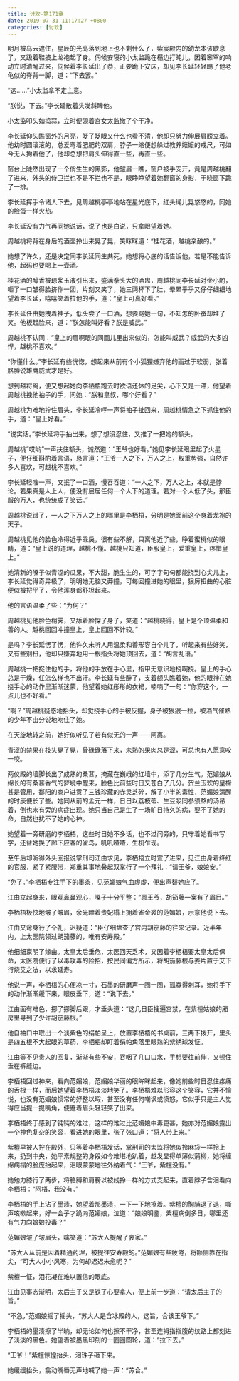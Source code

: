```yaml
---
title: 讨欢-第171章
date: 2019-07-31 11:17:27 +0800
categories: [讨欢]
---
```


明月被乌云遮住，星辰的光亮落到地上也不剩什么了，紫宸殿内的幼龙本该歇息了，又趿着鞋披上龙袍起了身。伺候安寝的小太监跪在榻边打盹儿，因着窸窣的响动立时清醒过来，伺候着李长延出了恭，正要跪下安床，却见李长延轻轻踢了他老龟似的脊背一脚，道：“下去罢。”

“这……”小太监拿不定主意。

“朕说，下去。”李长延散着头发斜睥他。

小太监叩头如捣蒜，立时便领着宫女太监撤了个干净。

李长延仰头瞧窗外的月亮，眨了眨眼又什么也看不清，他却只努力伸展肩膀立着。他幼时圆滚滚的，总爱弯着肥肥的双肩，脖子一缩便想躲过教养嬷嬷的戒尺，可如今无人拘着他了，他却总想把肩头伸得直一些，再直一些。

窗台上陡然出现了一个俏生生的黑影，他皱眉一瞧，窗户被手支开，竟是周越桃翻了进来，外头的侍卫拦也不是不拦也不是，眼睁睁望着她翻窗的身影，于晓窗下跪了一排。

李长延挥手令诸人下去，见周越桃亭亭地站在星光底下，红头绳儿晃悠悠的，同她的脸蛋一样火热。

李长延没有力气再同她说话，说了也是白说，只拿眼望着她。

周越桃将背在身后的酒壶拎出来晃了晃，笑眯眯道：“桂花酒，越桃亲酿的。”

她想了许久，还是决定同李长延同生共死，她想将心底的话告诉他，若是不能告诉他，起码也要喝上一壶酒。

桂花酒的醇香被琼浆玉液引出来，盛满拳头大的酒盅，周越桃同李长延对坐小酌，咂了一口皱得脸挤作一团，片刻又笑了，她三两杯下了肚，晕晕乎乎又仔仔细细地望着李长延，嘻嘻笑着拉他的手，道：“皇上可真好看。”

李长延任由她拽着袖子，低头尝了一口酒，想要骂她一句，不知怎的卧蚕却堆了笑。他板起脸来，道：“朕怎能叫好看？朕是威武。”

周越桃不认同：“皇上的眉啊眼的同画儿里出来似的，怎能叫威武？威武的大多凶悍，越桃不喜欢。”

“你懂什么。”李长延有些恍惚，想起来从前有个小狐狸嫌弃他的画过于软弱，张着胳膊说雄鹰威武才是好。

想到越将离，便又想起她向李栖梧跑去时欲语还休的足尖，心下又是一滞，他望着周越桃拽他袖子的手，问她：“朕和皇叔，哪个好看？”

周越桃为难地拧住眉头，李长延冷哼一声将袖子扯回来，周越桃情急之下抓住他的手，道：“皇上好看。”

“说实话。”李长延将手抽出来，想了想没忍住，又推了一把她的额头。

周越桃”哎哟”一声扶住额头，诚然道：“王爷也好看。”她见李长延眼里起了火星子，便仔细斟酌着言语，恳言道：“王爷一人之下，万人之上，权重势强，自然许多人喜欢，可越桃不喜欢。”

李长延轻嗤一声，又抿了一口酒，慢吞吞道：“一人之下，万人之上，本就是悖论。若果真是人上人，便没有屈居任何一个人下的道理。若对一个人低了头，那臣服的万人，也统统成了笑话。”

周越桃说错了，一人之下万人之上的哪里是李栖梧，分明是她面前这个身着龙袍的天子。

周越桃见他的脸色冷得近乎乖戾，很有些不解，只离他近了些，睁着蜜桃似的眼睛，道：“皇上说的道理，越桃不懂。越桃只知道，臣服皇上，爱重皇上，疼惜皇上。”

她清新的嗓子似青涩的瓜果，不大甜，脆生生的，可字字句句都能挠到心尖儿上，李长延觉得奇异极了，明明她无脑又莽撞，可每回撞进她的眼里，狠厉扭曲的心脏便似被捋平了，令他浑身都舒坦起来。

他的言语温柔了些：“为何？”

周越桃见他脸色稍霁，又舔着脸探了身子，笑道：“越桃晓得，皇上是个顶温柔和善的人。越桃回回冲撞皇上，皇上回回不计较。”

是吗？李长延愣了愣，他许久未听人用温柔和善形容自个儿了，听起来有些好笑，又有些别扭，他却只嫌弃地用一根指头将她顶回去，道：“胡言乱语。”

周越桃一把捉住他的手，将他的手放在手心里，指甲无意识地挠啊挠。皇上的手心总是干燥，任怎么样也不出汗。李长延有些醉了，支着额头瞧着她，他的眼神在她挠手心的动作里渐渐迷蒙，他望着她红彤彤的衣裙，喃喃了一句：“你穿这个，一点儿也不好看。”

“啊？”周越桃疑惑地抬头，却觉挠手心的手被反握，身子被狠狠一拉，被酒气催熟的少年不由分说地吻住了她。

在天旋地转之前，她好似听见了若有似无的一声——阿离。

青涩的禁果在枝头晃了晃，骨碌碌落下来，未熟的果肉总是涩，可总也有人愿意咬一咬。

两仪殿的墙脚长出了成熟的桑葚，掩藏在巍峨的红墙中，添了几分生气。范媚娘从绵长的有桑葚香气的梦境中醒来，脸色比前些时日又苍白了几分。贺兰玉欢的皇榜甚是管用，鄱阳的商户进贡了三钱珍藏的赤灵芝碎，解了小半的毒性，范媚娘清醒的时辰便长了些。她同从前的孟元一样，日日以荔枝蒂、生豆浆同参须熬的汤吊着，倒也未有旁的病症出现。她只当自己是生了一场旷日持久的病，要不了她的命，自然也扰不了她的心神。

她望着一旁研磨的李栖梧，这些时日她不多话，也不过问旁的，只守着她看书写字，还替她换了廊下应春的雀鸟，叽叽喳喳，生机乍现。

至午后却听得外头回报说掌刑司江由求见，李栖梧立时宣了进来，见江由身着绛红的官服，紧了紧腰带，郑重其事地叠起双掌行了一个拜礼：“请王爷，娘娘安。”

“免了。”李栖梧专注手下的墨条，见范媚娘气血虚虚，便出声替她应了。

江由立起身来，眼观鼻鼻观心，嗓子十分平整：“禀王爷，胡笳藤一案有了眉目。”

李栖梧极快地皱了皱眉，余光瞟着贵妃榻上拥着雀金裘的范媚娘，示意他说下去。

江由又弯身行了个礼，迟疑道：“臣仔细盘查了宫内胡笳藤的往来记录。近半年内，上太医院领过胡笳藤的，唯有安寿殿。”

他细细禀明了缘由。太皇太后垂危，太医回天乏术，又因着李栖梧要太皇太后保命，太医院便行了以毒攻毒的险招，按民间偏方所示，将胡笳藤根与姜片置于艾下行烧艾之法，以求延寿。

他说一声，李栖梧的心便凉一寸，石墨的研磨声一圈一圈，孤寡得刺耳，她将手下的动作渐渐缓下来，眼皮垂下，道：“说下去。”

江由面有难色，挪了挪脚后跟，才垂头道：“这几日臣搜遍宫禁，在紫檀姑娘的厢房里寻到了少许胡笳藤根。”

他自袖口中取出一个淡紫色的绢帕呈上，放置李栖梧的书桌前，三两下拨开，里头是四五根不大起眼的草药，李栖梧却盯着绢帕角落里眼熟的紫绣球发怔。

江由等不见贵人的回复，渐渐有些不安，吞咽了几口口水，手想要往前伸，又顿住垂在裤缝边。

李栖梧回过神来，看向范媚娘，范媚娘华丽的眼眸眯起来，像她前些时日忍住疼痛的舌根一样，而后她望着李栖梧淡淡地笑了。李栖梧难以形容这个笑容，它并不愉悦，也没有范媚娘惯常的好整以暇，甚至没有任何嘲讽或愤怒，它似乎只是主人觉得应当提一提嘴角，便蹙着眉头轻轻笑了出来。

李栖梧终于感到了钝钝的难过，这样的难过比范媚娘中毒更甚，她亦对范媚娘露出一个神色复杂的笑容，看进她的眼里，张了张口道：“将人带上来。”

紫檀早被人拧在殿外，只等着李栖梧发话，掌刑司的太监将她似拎麻袋一样拎上来，扔到中央，她平素规整的身段如今难堪地趴着，越发显得单薄似蒲柳，她将缠绵病榻的脸庞抬起来，泪眼蒙蒙地往外纳着气：“王爷，紫檀没有。”

她勉力膝行了两步，将胳膊和肩膀以被线拎一样的方式支起来，直着脖子含泪看向李栖梧：“阿梧，我没有。”

李栖梧的手上沾了墨渍，她望着那墨渍，一下一下地擦着。紫檀的胸脯退了退，嘶声咳嗽起来，好一会子才跪向范媚娘，泣道：“娘娘明鉴，紫檀病倒多日，哪里还有气力向娘娘投毒？”

范媚娘皱了皱眉头，噙笑道：“苏大人提醒了哀家。”

“苏大人从前是因着精通药理，被提往安寿殿的。”范媚娘有些疲倦，将额侧靠在指尖，“可大人小小风寒，为何却迟迟未愈呢？”

紫檀一怔，泪花凝在难以置信的眼底。

江由见事态渐明，太后主子又是铁了心要拿人，便上前一步道：“请太后主子的旨。”

“不急，”范媚娘摇了摇头，“苏大人是含冰殿的人，这旨，合该王爷下。”

李栖梧的墨渍擦了半晌，却无论如何也擦不干净，甚至连拇指指腹的纹路上都刻进了淡淡的黑色。她望着被墨黑印刻的一圈圈圆轮，道：“拉下去。”

“王爷！”紫檀惊惶抬头，泪珠子砸下来。

她缓缓抬头，翕动嘴唇无声地喊了她一声：“苏合。”

